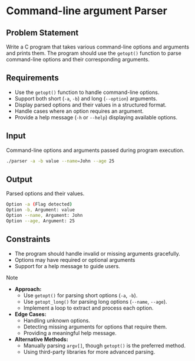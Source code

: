 # Command-line argument Parser

## Problem Statement

Write a C program that takes various command-line options and arguments and prints them. The program should use the `getopt()` function to parse command-line options and their corresponding arguments.

## Requirements

- Use the `getopt()` function to handle command-line options.
- Support both short (`-a`, `-b`) and long (`--option`) arguments.
- Display parsed options and their values in a structured format.
- Handle cases where an option requires an argument.
- Provide a help message (`-h` or `--help`) displaying available options.

## Input

Command-line options and arguments passed during program execution.

```bash
./parser -a -b value --name=John --age 25
```

## Output

Parsed options and their values.

```bash
Option -a (Flag detected)
Option -b, Argument: value
Option --name, Argument: John
Option --age, Argument: 25
```

## Constraints

- The program should handle invalid or missing arguments gracefully.
- Options may have required or optional arguments
- Support for a help message to guide users.

> [!NOTE]
>
> - **Approach:**
>   - Use `getopt()` for parsing short options (`-a`, `-b`).
>   - Use `getopt_long()` for parsing long options (`--name`, `--age`).
>   - Implement a loop to extract and process each option.
> - **Edge Cases:**
>   - Handling unknown options.
>   - Detecting missing arguments for options that require them.
>   - Providing a meaningful help message.
> - **Alternative Methods:**
>   - Manually parsing `argv[]`, though `getopt()` is the preferred method.
>   - Using third-party libraries for more advanced parsing.
